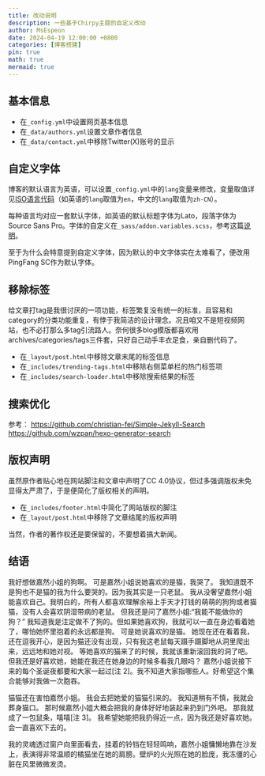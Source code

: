 ```yaml
---
title: 改动说明
description: 一些基于Chirpy主题的自定义改动
author: MsEspeon
date: 2024-04-19 12:00:00 +0800
categories: [博客搭建]
pin: true
math: true
mermaid: true
---
```


## 基本信息

- 在`_config.yml`中设置网页基本信息
- 在`_data/authors.yml`设置文章作者信息
- 在`_data/contact.yml`中移除Twitter(X)账号的显示

## 自定义字体

博客的默认语言为英语，可以设置`_config.yml`中的`lang`变量来修改，变量取值详见[ISO语言代码](http://www.lingoes.net/en/translator/langcode.htm)（如英语的`lang`取值为`en`，中文的`lang`取值为`zh-CN`）。

每种语言均对应一套默认字体，如英语的默认标题字体为Lato，段落字体为Source Sans Pro。字体的自定义在`_sass/addon.variables.scss`，参考这篇[说明](https://github.com/cotes2020/jekyll-theme-chirpy/pull/986)。

至于为什么会特意提到自定义字体，因为默认的中文字体实在太难看了，便改用PingFang SC作为默认字体。

## 移除标签

给文章打tag是我很讨厌的一项功能，标签繁复没有统一的标准，且容易和category的分类功能重复，有悖于我简洁的设计理念。况且咱又不是短视频网站，也不必打那么多tag引流路人。奈何很多blog模版都喜欢用archives/categories/tags三件套，只好自己动手丰衣足食，亲自删代码了。

- 在`_layout/post.html`中移除文章末尾的标签信息
- 在`_includes/trending-tags.html`中移除右侧菜单栏的热门标签项
- 在`_includes/search-loader.html`中移除搜索结果的标签

## 搜索优化

参考：
https://github.com/christian-fei/Simple-Jekyll-Search
https://github.com/wzpan/hexo-generator-search

## 版权声明

虽然原作者贴心地在网站脚注和文章中声明了CC 4.0协议，但过多强调版权未免显得太严肃了，于是便简化了版权相关的声明。

- 在`_includes/footer.html`中简化了网站版权的脚注
- 在`_layout/post.html`中移除了文章结尾的版权声明

当然，作者的著作权还是要保留的，不要想着搞大新闻。

## 结语

我好想做嘉然小姐的狗啊。
可是嘉然小姐说她喜欢的是猫，我哭了。
我知道既不是狗也不是猫的我为什么要哭的。因为我其实是一只老鼠。
我从没奢望嘉然小姐能喜欢自己。我明白的，所有人都喜欢理解余裕上手天才打钱的萌萌的狗狗或者猫猫，没有人会喜欢阴湿带病的老鼠。
但我还是问了嘉然小姐:“我能不能做你的狗？”
我知道我是注定做不了狗的。但如果她喜欢狗，我就可以一直在身边看着她了，哪怕她怀里抱着的永远都是狗。
可是她说喜欢的是猫。
她现在还在看着我，还在逗我开心，是因为猫还没有出现，只有我这老鼠每天蹑手蹑脚地从洞里爬出来，远远地和她对视。
等她喜欢的猫来了的时候，我就该重新滚回我的洞了吧。
但我还是好喜欢她，她能在我还在她身边的时候多看我几眼吗？
嘉然小姐说接下来的每个圣诞夜都要和大家一起过[注 2]。我不知道大家指哪些人。好希望这个集合能够对我做一次胞吞。

猫猫还在害怕嘉然小姐。
我会去把她爱的猫猫引来的。
我知道稍有不慎，我就会葬身猫口。
那时候嘉然小姐大概会把我的身体好好地装起来扔到门外吧。
那我就成了一包鼠条，嘻嘻[注 3]。
我希望她能把我扔得近一点，因为我还是好喜欢她。会一直喜欢下去的。

我的灵魂透过窗户向里面看去，挂着的铃铛在轻轻鸣响，嘉然小姐慵懒地靠在沙发上，表演得非常温顺的橘猫坐在她的肩膀。壁炉的火光照在她的脸庞，我冻僵的心脏在风里微微发烫。